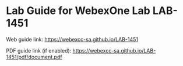 # Lab Guide for WebexOne Lab LAB-1451

Web guide link: https://webexcc-sa.github.io/LAB-1451

PDF guide link (if enabled): https://webexcc-sa.github.io/LAB-1451/pdf/document.pdf
